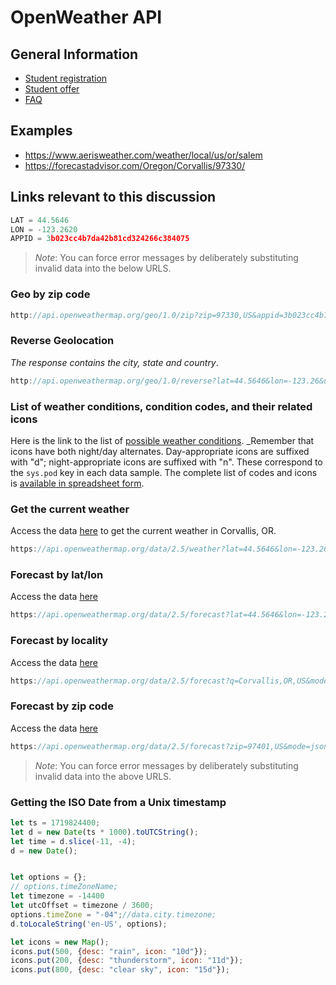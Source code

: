 


# OpenWeather API

## General Information
* [Student registration](https://home.openweathermap.org/students)
* [Student offer](https://openweathermap.org/price#offers)
* [FAQ](https://openweathermap.org/faq)

## Examples
* https://www.aerisweather.com/weather/local/us/or/salem
* https://forecastadvisor.com/Oregon/Corvallis/97330/

## Links relevant to this discussion
```javascript
LAT = 44.5646
LON = -123.2620
APPID = 3b023cc4b7da42b81cd324266c384075
```

>
>_Note_: You can force error messages by deliberately substituting invalid data into the below URLS.
>

### Geo by zip code
```javascript
http://api.openweathermap.org/geo/1.0/zip?zip=97330,US&appid=3b023cc4b7da42b81cd324266c384075
```

### Reverse Geolocation
_The response contains the city, state and country_.
```javascript
http://api.openweathermap.org/geo/1.0/reverse?lat=44.5646&lon=-123.26&units=imperial&lang=en&appid=3b023cc4b7da42b81cd324266c384075
```

### List of weather conditions, condition codes, and their related icons
Here is the link to the list of [possible weather conditions](https://openweathermap.org/weather-conditions).  _Remember that icons have both night/day alternates.  Day-appropriate icons are suffixed with "d"; night-appropriate icons are suffixed with "n".  These correspond to the <code>sys.pod</code> key in each data sample.  The complete list of codes and icons is [available in spreadsheet form](https://docs.google.com/spreadsheets/d/1Hl0TjF_XoKipeREXD6T0VhGfumNSSWBIqGMpy1tSCZM/edit?usp=sharing).



### Get the current weather
Access the data [here](https://api.openweathermap.org/data/2.5/weather?lat=44.5646&lon=-123.26&units=imperial&lang=en&appid=3b023cc4b7da42b81cd324266c384075) to get the current weather in Corvallis, OR.
```javascript
https://api.openweathermap.org/data/2.5/weather?lat=44.5646&lon=-123.26&units=imperial&lang=en&appid=3b023cc4b7da42b81cd324266c384075
```

### Forecast by lat/lon
Access the data [here](https://api.openweathermap.org/data/2.5/forecast?lat=44.5646&lon=-123.26&mode=json&units=imperial&appid=3b023cc4b7da42b81cd324266c384075)
```javascript
https://api.openweathermap.org/data/2.5/forecast?lat=44.5646&lon=-123.26&mode=json&units=imperial&appid=3b023cc4b7da42b81cd324266c384075
```

### Forecast by locality
Access the data [here](https://api.openweathermap.org/data/2.5/forecast?q=Corvallis,OR,US&mode=json&units=imperial&appid=3b023cc4b7da42b81cd324266c384075)
```javascript
https://api.openweathermap.org/data/2.5/forecast?q=Corvallis,OR,US&mode=json&units=imperial&appid=3b023cc4b7da42b81cd324266c384075
```

### Forecast by zip code
Access the data [here](https://api.openweathermap.org/data/2.5/forecast?zip=97401,US&mode=json&units=imperial&appid=3b023cc4b7da42b81cd324266c384075)
```javascript
https://api.openweathermap.org/data/2.5/forecast?zip=97401,US&mode=json&units=imperial&appid=3b023cc4b7da42b81cd324266c384075
```



>_Note_: You can force error messages by deliberately substituting invalid data into the above URLS.


### Getting the ISO Date from a Unix timestamp
```javascript
let ts = 1719824400;
let d = new Date(ts * 1000).toUTCString();
let time = d.slice(-11, -4);
d = new Date(); 


let options = {};
// options.timeZoneName;
let timezone = -14400
let utcOffset = timezone / 3600;
options.timeZone = "-04";//data.city.timezone;
d.toLocaleString('en-US', options);
```


```javascript
let icons = new Map();
icons.put(500, {desc: "rain", icon: "10d"});
icons.put(200, {desc: "thunderstorm", icon: "11d"});
icons.put(800, {desc: "clear sky", icon: "15d"});
```


